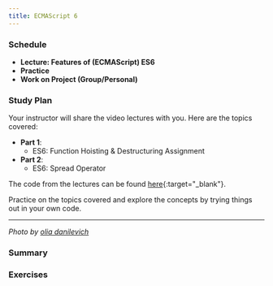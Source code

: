 ```yaml
---
title: ECMAScript 6
---
```


### Schedule

  - **Lecture: Features of (ECMAScript) ES6**
  - **Practice**
  - **Work on Project (Group/Personal)**

### Study Plan

  Your instructor will share the video lectures with you. Here are the topics covered:

  - **Part 1**:
    - ES6: Function Hoisting & Destructuring Assignment
  - **Part 2**:
    - ES6: Spread Operator

  The code from the lectures can be found [here](https://github.com/in-tech-gration/WDX-180/tree/main/curriculum/week14/assets/code){:target="_blank"}.

  Practice on the topics covered and explore the concepts by trying things out in your own code.

  ---

  _Photo by [olia danilevich](https://www.pexels.com/photo/back-view-of-a-boy-sitting-on-grey-chair-while-using-his-laptop-computers-4974916/)_

### Summary

### Exercises